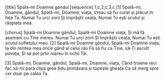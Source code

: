 [title] Spala-mi Doamne gandul
[sequence] 1,c,2,c,3,c
[1]
Spală-mi, Doamne, gândul,
Spală-mi, Doamne, viața,
Vreau să fiu curat și plăcut în fața Ta.
Numai Tu urci zorii
Și împrăștii ceața,
Numai Tu ești scutul și răsplata mea.

[chorus]
Spală-mi Doamne gândul,
Spală-mi Doamne viața,
Și mă fă asemeni cu Tine mereu.
Numai Tu urci zorii
Și împrăştii ceața,
Numai Tu ești scutul sufletului meu.
[2]
Spală-mi Doamne gândul,
Spală-mi Doamne viața,
Ia din mintea mea orice gând al celui rău
Fă să fiu ca Tine, să-Ți ascult povața,
Și să pot privi mereu în ochii Tăi.

[3]
Spală-mi, Doamne, gândul,
Spală-mi, Doamne, viața,
Când troiene reci fac să-mi pară clipa grea
Adu primăvara și topește gheața
Ca să merg spre cer doar pe calea Ta.

